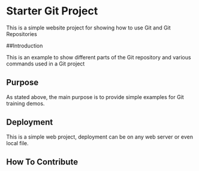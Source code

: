 # Starter Git Project

This is a simple website project for showing how to use Git and Git Repositories

##Introduction

This is an example to show different parts of the Git repository and various commands used in a Git project

## Purpose

As stated above, the main purpose is to provide simple examples for Git training demos.

## Deployment

This is a simple web project, deployment can be on any web server or even local file.

## How To Contribute


